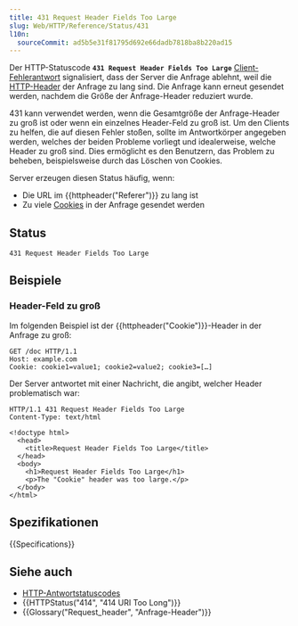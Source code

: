 ```yaml
---
title: 431 Request Header Fields Too Large
slug: Web/HTTP/Reference/Status/431
l10n:
  sourceCommit: ad5b5e31f81795d692e66dadb7818ba8b220ad15
---
```


Der HTTP-Statuscode **`431 Request Header Fields Too Large`** [Client-Fehlerantwort](/de/docs/Web/HTTP/Reference/Status#client_error_responses) signalisiert, dass der Server die Anfrage ablehnt, weil die [HTTP-Header](/de/docs/Web/HTTP/Reference/Headers) der Anfrage zu lang sind.
Die Anfrage kann erneut gesendet werden, nachdem die Größe der Anfrage-Header reduziert wurde.

431 kann verwendet werden, wenn die Gesamtgröße der Anfrage-Header zu groß ist oder wenn ein einzelnes Header-Feld zu groß ist.
Um den Clients zu helfen, die auf diesen Fehler stoßen, sollte im Antwortkörper angegeben werden, welches der beiden Probleme vorliegt und idealerweise, welche Header zu groß sind.
Dies ermöglicht es den Benutzern, das Problem zu beheben, beispielsweise durch das Löschen von Cookies.

Server erzeugen diesen Status häufig, wenn:

- Die URL im {{httpheader("Referer")}} zu lang ist
- Zu viele [Cookies](/de/docs/Web/HTTP/Guides/Cookies) in der Anfrage gesendet werden

## Status

```http
431 Request Header Fields Too Large
```

## Beispiele

### Header-Feld zu groß

Im folgenden Beispiel ist der {{httpheader("Cookie")}}-Header in der Anfrage zu groß:

```http
GET /doc HTTP/1.1
Host: example.com
Cookie: cookie1=value1; cookie2=value2; cookie3=[…]
```

Der Server antwortet mit einer Nachricht, die angibt, welcher Header problematisch war:

```http
HTTP/1.1 431 Request Header Fields Too Large
Content-Type: text/html

<!doctype html>
  <head>
    <title>Request Header Fields Too Large</title>
  </head>
  <body>
    <h1>Request Header Fields Too Large</h1>
    <p>The "Cookie" header was too large.</p>
  </body>
</html>
```

## Spezifikationen

{{Specifications}}

## Siehe auch

- [HTTP-Antwortstatuscodes](/de/docs/Web/HTTP/Reference/Status)
- {{HTTPStatus("414", "414 URI Too Long")}}
- {{Glossary("Request_header", "Anfrage-Header")}}
